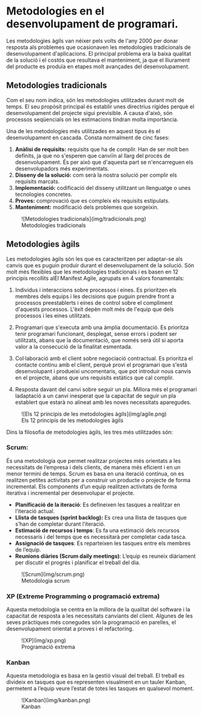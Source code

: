 # Metodologies en el desenvolupament de programari.

Les metodologies àgils van néixer pels volts de l'any 2000 per donar resposta als problemes que ocasionaven les metodologies tradicionals de desenvolupament d'aplicacions. El principal problema era la baixa qualitat de la solució i el costós que resultava el manteniment, ja que el lliurament del producte es produïa en etapes molt avançades del desenvolupament.

## Metodologies tradicionals

Com el seu nom indica, són les metodologies utilitzades durant molt de temps. El seu propòsit principal és establir unes directrius rígides perquè el desenvolupament del projecte sigui previsible. A causa d'això, són processos seqüencials on les estimacions tindran molta importància.

Una de les metodologies més utilitzades en aquest tipus és el desenvolupament en cascada. Consta normalment de cinc fases:

1. **Anàlisi de requisits:** requisits que ha de complir. Han de ser molt ben definits, ja que no s'esperen que canviïn al llarg del procés de desenvolupament. És per això que d'aquesta part se n'encarreguen els desenvolupadors més experimentats.
2. **Disseny de la solució:** com serà la nostra solució per complir els requisits marcats.
3. **Implementació:** codificació del disseny utilitzant un llenguatge o unes tecnologies concretes.
4. **Proves:** comprovació que es compleix els requisits estipulats.
5. **Manteniment:** modificació dels problemes que sorgeixin.

<figure markdown>
  ![Metodologies tradicionals](img/tradicionals.png)
  <figcaption>Metodologies tradicionals</figcaption>
</figure>

## Metodologies àgils
Les metodologies àgils són les que es caracteritzen per adaptar-se als canvis que es puguin produir durant el desenvolupament de la solució. Són molt més flexibles que les metodologies tradicionals i es basen en 12 principis recollits alEl Manifest Agile, agrupats en 4 valors fonamentals:

1. Individus i interaccions sobre processos i eines.
    Es prioritzen els membres dels equips i les decisions que puguin prendre front a processos preestablerts i eines de control sobre el compliment d'aquests processos. L'èxit depèn molt més de l'equip que dels processos i les eines utilitzats.

2. Programari que s'executa amb una àmplia documentació.
    Es prioritza tenir programari funcionant, desplegat, sense errors i podent ser utilitzats, abans que la documentació, que només serà útil si aporta valor a la consecució de la finalitat esmentada.

3. Col·laboració amb el client sobre negociació contractual.
    Es prioritza el contacte continu amb el client, perquè provi el programari que s'està desenvolupant i produeixi uncomentaris, que pot introduir nous canvis en el projecte, abans que uns requisits estàtics que cal complir.

4. Resposta davant del canvi sobre seguir un pla.
    Millora més el programari ladaptació a un canvi inesperat que la capacitat de seguir un pla establert que estarà no alineat amb les noves necessitats aparegudes.

<figure markdown>
  ![Els 12 principis de les metodologies àgils](img/agile.png)
  <figcaption>Els 12 principis de les metodologies àgils</figcaption>
</figure>


Dins la filosofia de metodologies àgils, les tres més utilitzades són:

### Scrum:
És una metodologia que permet realitzar projectes més orientats a les necessitats de l’empresa i dels clients, de manera més eficient i en un menor termini de temps. Scrum es basa en una iteració contínua, on es realitzen petites activitats per a construir un producte o projecte de forma incremental. Els components d’un equip realitzen activitats de forma iterativa i incremental per desenvolupar el projecte.

- **Planificació de la iteració**: Es defineixen les tasques a realitzar en l’iteració actual.
- **Llista de tasques (sprint backlog):** Es crea una llista de tasques que s’han de completar durant l’iteració.
- **Estimació de recursos i temps**: Es fa una estimació dels recursos necessaris i del temps que es necessitarà per completar cada tasca.
- **Assignació de tasques**: Es reparteixen les tasques entre els membres de l’equip.
- **Reunions diàries (Scrum daily meetings)**: L’equip es reuneix diàriament per discutir el progrés i planificar el treball del dia.

<figure markdown>
  ![Scrum](img/scrum.png)
  <figcaption>Metodologia scrum</figcaption>
</figure>

### XP (Extreme Programming o programació extrema)
Aquesta metodologia se centra en la millora de la qualitat del software i la capacitat de resposta a les necessitats canviants del client. Algunes de les seves pràctiques més conegudes són la programació en parelles, el desenvolupament orientat a proves i el refactoring.

<figure markdown>
  ![XP](img/xp.png)
  <figcaption>Programació extrema</figcaption>
</figure>

### Kanban
Aquesta metodologia es basa en la gestió visual del treball. El treball es divideix en tasques que es representen visualment en un tauler Kanban, permetent a l’equip veure l’estat de totes les tasques en qualsevol moment.
<figure markdown>
  ![Kanban](img/kanban.png)
  <figcaption>Kanban</figcaption>
</figure>
